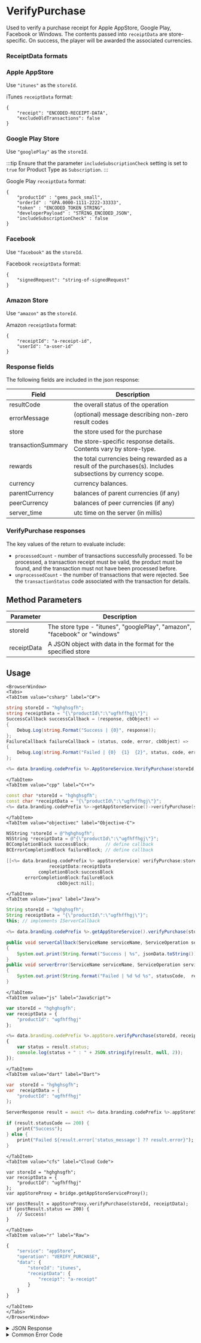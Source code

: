# VerifyPurchase

Used to verify a purchase receipt for Apple AppStore, Google Play, Facebook or Windows. The contents passed into `receiptData` are store-specific. On success, the player will be awarded the associated currencies.

### ReceiptData formats

### Apple AppStore

Use `"itunes"` as the `storeId`.

iTunes `receiptData` format:

```
{
    "receipt": "ENCODED-RECEIPT-DATA",
	"excludeOldTransactions": false
}
```

### Google Play Store

Use `"googlePlay"` as the `storeId`.

:::tip
Ensure that the parameter `includeSubscriptionCheck` setting is set to `true` for Product Type as `Subscription`.
:::

Google Play `receiptData` format:

```
{
    "productId" : "gems_pack_small",
    "orderId" : "GPA.0000-1111-2222-33333",
    "token" : "ENCODED_TOKEN_STRING",
    "developerPayload" : "STRING_ENCODED_JSON",
    "includeSubscriptionCheck" : false
}
```

### Facebook

Use `"facebook"` as the `storeId`.

Facebook `receiptData` format:

```
{
    "signedRequest": "string-of-signedRequest"
}
```

### Amazon Store

Use `"amazon"` as the `storeId`.

Amazon `receiptData` format:

```
{
    "receiptId": "a-receipt-id",
    "userId": "a-user-id"
}
```

### Response fields

The following fields are included in the json response:

| Field              | Description                                                                                                  |
| ------------------ | ------------------------------------------------------------------------------------------------------------ |
| resultCode         | the overall status of the operation                                                                          |
| errorMessage       | (optional) message describing non-zero result codes                                                          |
| store              | the store used for the purchase                                                                              |
| transactionSummary | the store-specific response details. Contents vary by store-type.                                            |
| rewards            | the total currencies being rewarded as a result of the purchases(s). Includes subsections by currency scope. |
| currency           | currency balances.                                                                                           |
| parentCurrency     | balances of parent currencies (if any)                                                                       |
| peerCurrency       | balances of peer currencies (if any)                                                                         |
| server_time        | utc time on the server (in millis)                                                                           |

### VerifyPurchase responses

The key values of the return to evaluate include:

-   `processedCount` - number of transactions successfully processed. To be processed, a transaction receipt must be valid, the product must be found, and the transaction must not have been processed before.
-   `unprocessedCount` - the number of transactions that were rejected. See the `transactionStatus` code associated with the transaction for details.

<PartialServop service_name="appStore" operation_name="VERIFY_PURCHASE" />

## Method Parameters

| Parameter   | Description                                                                |
| ----------- | -------------------------------------------------------------------------- |
| storeId     | The store type - "itunes", "googlePlay", "amazon", "facebook" or "windows" |
| receiptData | A JSON object with data in the format for the specified store              |

## Usage

```mdx-code-block
<BrowserWindow>
<Tabs>
<TabItem value="csharp" label="C#">
```

```csharp
string storeId = "hghghsgfh";
string receiptData = "{\"productId\":\"ugfhffhgj\"}";
SuccessCallback successCallback = (response, cbObject) =>
{
    Debug.Log(string.Format("Success | {0}", response));
};
FailureCallback failureCallback = (status, code, error, cbObject) =>
{
    Debug.Log(string.Format("Failed | {0}  {1}  {2}", status, code, error));
};

<%= data.branding.codePrefix %>.AppStoreService.VerifyPurchase(storeId, receiptData, successCallback, failureCallback);
```

```mdx-code-block
</TabItem>
<TabItem value="cpp" label="C++">
```

```cpp
const char *storeId = "hghghsgfh";
const char *receiptData = "{\"productId\":\"ugfhffhgj\"}";
<%= data.branding.codePrefix %>->getAppStoreService()->verifyPurchase(storeId, receiptData, this);
```

```mdx-code-block
</TabItem>
<TabItem value="objectivec" label="Objective-C">
```

```objectivec
NSString *storeId = @"hghghsgfh";
NSString *receiptData = @"{\"productId\":\"ugfhffhgj\"}";
BCCompletionBlock successBlock;      // define callback
BCErrorCompletionBlock failureBlock; // define callback

[[<%= data.branding.codePrefix %> appStoreService] verifyPurchase:storeId
                receiptData:receiptData
            completionBlock:successBlock
       errorCompletionBlock:failureBlock
                   cbObject:nil];
```

```mdx-code-block
</TabItem>
<TabItem value="java" label="Java">
```

```java
String storeId = "hghghsgfh";
String receiptData = "{\"productId\":\"ugfhffhgj\"}";
this; // implements IServerCallback

<%= data.branding.codePrefix %>.getAppStoreService().verifyPurchase(storeId, receiptData, this);

public void serverCallback(ServiceName serviceName, ServiceOperation serviceOperation, JSONObject jsonData)
{
    System.out.print(String.format("Success | %s", jsonData.toString()));
}
public void serverError(ServiceName serviceName, ServiceOperation serviceOperation, int statusCode, int reasonCode, String jsonError)
{
    System.out.print(String.format("Failed | %d %d %s", statusCode,  reasonCode, jsonError.toString()));
}
```

```mdx-code-block
</TabItem>
<TabItem value="js" label="JavaScript">
```

```javascript
var storeId = "hghghsgfh";
var receiptData = {
    "productId": "ugfhffhgj"
};

<%= data.branding.codePrefix %>.appStore.verifyPurchase(storeId, receiptData, result =>
{
	var status = result.status;
	console.log(status + " : " + JSON.stringify(result, null, 2));
});
```

```mdx-code-block
</TabItem>
<TabItem value="dart" label="Dart">
```

```dart
var  storeId = "hghghsgfh";
var  receiptData = {
    "productId": "ugfhffhgj"
};

ServerResponse result = await <%= data.branding.codePrefix %>.appStoreService.verifyPurchase(storeId:storeId, receiptData:receiptData);

if (result.statusCode == 200) {
    print("Success");
} else {
    print("Failed ${result.error['status_message'] ?? result.error}");
}
```

```mdx-code-block
</TabItem>
<TabItem value="cfs" label="Cloud Code">
```

```cfscript
var storeId = "hghghsgfh";
var receiptData = {
    "productId": "ugfhffhgj"
};
var appStoreProxy = bridge.getAppStoreServiceProxy();

var postResult = appStoreProxy.verifyPurchase(storeId, receiptData);
if (postResult.status == 200) {
    // Success!
}
```

```mdx-code-block
</TabItem>
<TabItem value="r" label="Raw">
```

```r
{
	"service": "appStore",
	"operation": "VERIFY_PURCHASE",
	"data": {
		"storeId": "itunes",
		"receiptData": {
			"receipt": "a-receipt"
		}
	}
}
```

```mdx-code-block
</TabItem>
</Tabs>
</BrowserWindow>
```

<details>
<summary>JSON Response</summary>

```json
{
    "status": 200,
    "data": {
        "resultCode": 0,
        "errorMessage": null,
        "store": "itunes",
        "transactionSummary": {
            "processedCount": 1,
            "unprocessedCount": 1,
            "transactionDetails": [
                {
                    "transactionId": "80000557199459",
                    "itemId": "barBundle1Imp",
                    "transactionResultCode": 0,
                    "processed": true,
                    "originalTransactionId": "80000557199459",
                    "quantity": 1,
                    "purchaseDateMs": 1550639146000,
                    "productId": "...coinBundle1Imp",
                    "purchaseDate": "2019-02-20 05:05:46 Etc/GMT",
                    "rewards": {
                        "extra": null,
                        "currency": {
                            "bar": 10,
                            "coinMultiplier": 1
                        }
                    }
                },
                {
                    "transactionId": "80000557201213",
                    "itemId": "coinBundle2Imp",
                    "transactionResultCode": 100,
                    "processed": false,
                    "originalTransactionId": "80000557201213",
                    "quantity": 1,
                    "purchaseDateMs": 1550639681000,
                    "productId": "...coinBundle2Imp",
                    "errorMessage": "Item already processed",
                    "purchaseDate": "2019-02-20 05:14:41 Etc/GMT"
                }
            ],
            "extra": {
                "appleReceipt": "stringified json receipt data"
            }
        },
        "rewards": {
            "currency": {
                "coins": 1000
            },
            "parentCurrency": {
                "awesomeMaster": {
                    "rubies": 2000
                }
            },
            "peerCurrency": {
                "peerApp": {
                    "rogerCurrency": 30
                }
            }
        },
        "currency": {
            "coins": {
                "balance": 1000,
                "purchased": 1000,
                "awarded": 0,
                "consumed": 0
            }
        },

        "parentCurrency": {
            "awesomeMaster": {
                "rubies": {
                    "balance": 2000,
                    "purchased": 2000,
                    "awarded": 0,
                    "consumed": 0
                }
            }
        },

        "peerCurrency": {
            "peerApp": {
                "rogerCurrency": {
                    "balance": 30,
                    "purchased": 30,
                    "awarded": 0,
                    "consumed": 0
                }
            }
        },

        "server_time": 1473325588695
    }
}
```

</details>

<details>
<summary>Common Error Code</summary>

### Status Codes

| Code | Name                              | Description                                                                                                                                                                                                                    |
| ---- | --------------------------------- | ------------------------------------------------------------------------------------------------------------------------------------------------------------------------------------------------------------------------------ |
| 0    | RESULT_OK                         | Successfully verified, new currencies awarded.                                                                                                                                                                                 |
| 100  | RESULT_FAILED_ALREADY_PROCESSED   | Already verified and awarded currencies.                                                                                                                                                                                       |
| 101  | RESULT_FAILED_APPSTORE_ERROR      | Purchase error with the used app store.                                                                                                                                                                                        |
| 102  | RESULT_FAILED_PRODUCT_NOT_FOUND   | Cannot locate the product in <%= data.branding.productName %> Product Inventory. \*This is likely a configuration error in the <%= data.branding.productName %> product - double-check the price settings for the product.\*\* |
| 103  | RESULT_FAILED_UNKNOWN_ERROR       | Unexpected error.                                                                                                                                                                                                              |
| 104  | RESULT_FAILED_CONFIGURATION_ERROR | Configuration error on the used app store.                                                                                                                                                                                     |
| 105  | RESULT_FAILED_REQUEST_ERROR       | Credential missing for used app store. Ensure Facebook or Stream credential is correct.                                                                                                                                        |

</details>
